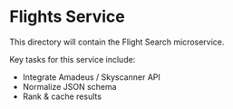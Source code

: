 # Flights Service

This directory will contain the Flight Search microservice.

Key tasks for this service include:
- Integrate Amadeus / Skyscanner API
- Normalize JSON schema
- Rank & cache results
